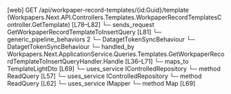 [web] GET /api/workpaper-record-templates/{id:Guid}/template  (Workpapers.Next.API.Controllers.Templates.WorkpaperRecordTemplatesController.GetTemplate)  [L78–L82]
  └─ sends_request GetWorkpaperRecordTemplateToInsertQuery [L81]
    └─ generic_pipeline_behaviors 2
      └─ DatagetTokenSyncBehaviour
      └─ DatagetTokenSyncBehaviour
    └─ handled_by Workpapers.Next.ApplicationService.Queries.Templates.GetWorkpaperRecordTemplateToInsertQueryHandler.Handle [L36–L71]
      └─ maps_to TemplateLightDto [L69]
      └─ uses_service IControlledRepository<Binder>
        └─ method ReadQuery [L57]
      └─ uses_service IControlledRepository<WorkpaperRecordTemplate>
        └─ method ReadQuery [L62]
      └─ uses_service IMapper
        └─ method Map [L69]

